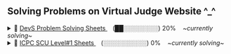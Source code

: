 <h2> Solving Problems on Virtual Judge Website ^_^ </h2>
 <details>
   <summary> 🔄 <a href="https://vjudge.net/group/devs">  DevS Problem Solving Sheets </a> &nbsp;&nbsp; <span> (██░░░░░░░░) 20% </span> &nbsp;&nbsp; <i> ~currently solving~ </i> </summary> 
   🟢 Step #0  &nbsp;&nbsp; $\color{green}{\textsf{████}}$ 100% ✅ Done <br>
   🔵 Step #1  $\space\space$ ███░ 88.3%  <br>
   🔵 Step #2 $\space\space$ ░░░░ 00.0% <br>
   🔵 Step #3 $\space\space$ ██░░ 66.6% <br>
   🔵 Step #4 $\space\space$ 24/5 <i>$\small{\textsf{24/5/2024 5:00 PM}}$ </i> <br>
 </details>

 <details>
   <summary> 🔄 <a href="https://vjudge.net/group/icpc-scu-level1">  ICPC SCU Level#1 Sheets </a> &nbsp;&nbsp; <span> (░░░░░░░░░░) 0% </span> &nbsp;&nbsp; <i> ~currently solving~ </i> </summary> 
  🔴 STL #0 <br>
  🟠 General #1 <br>
  ⚫ STLs #1 <br>
  ⚫ STLs #2 <br>
  ⚫ General #2 <br>
  ⚫ Prefix Sum - Partial Sum - Frequency Array <br>
  ⚫ General #3 <br>
  ⚫ Two Pointers <br>
  ⚫ Binary Search
 </details>

 
 
